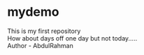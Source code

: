 # mydemo
This is my first repository
<br>
How about days off one day but not today.....
<br>
Author - AbdulRahman
